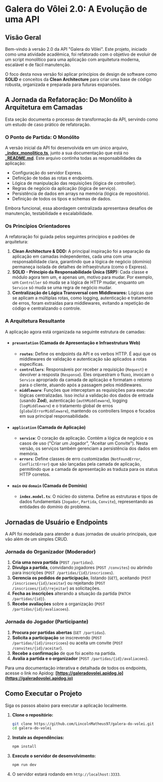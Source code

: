 # Galera do Vôlei 2.0: A Evolução de uma API

## Visão Geral

Bem-vindo à versão 2.0 da API "Galera do Vôlei". Este projeto, iniciado como uma atividade acadêmica, foi refatorado com o objetivo de evoluir de um script monolítico para uma aplicação com arquitetura moderna, escalável e de fácil manutenção.

O foco desta nova versão foi aplicar princípios de design de software como **SOLID** e conceitos da **Clean Architecture** para criar uma base de código robusta, organizada e preparada para futuras expansões.

## A Jornada da Refatoração: Do Monólito à Arquitetura em Camadas

Esta seção documenta o processo de transformação da API, servindo como um estudo de caso prático de refatoração.

### O Ponto de Partida: O Monólito

A versão inicial da API foi desenvolvida em um único arquivo, **[_index_monolitico.ts](https://github.com/LincolnMatheus97/galera-do-volei/blob/main/src/_index_monolitico.ts)**, junto a sua documentação que está no **[_README.md](https://github.com/LincolnMatheus97/galera-do-volei/blob/main/_README.md)**. Este arquivo continha todas as responsabilidades da aplicação:

* Configuração do servidor Express.
* Definição de todas as rotas e endpoints.
* Lógica de manipulação das requisições (lógica de controller).
* Regras de negócio da aplicação (lógica de serviço).
* Persistência de dados em arrays na memória (lógica de repositório).
* Definição de todos os tipos e schemas de dados.

Embora funcional, essa abordagem centralizada apresentava desafios de manutenção, testabilidade e escalabilidade.

### Os Princípios Orientadores

A refatoração foi guiada pelos seguintes princípios e padrões de arquitetura:

1.  **Clean Architecture & DDD:** A principal inspiração foi a separação da aplicação em camadas independentes, cada uma com uma responsabilidade clara, garantindo que a lógica de negócio (domínio) permaneça isolada de detalhes de infraestrutura (como o Express).
2.  **SOLID - Princípio da Responsabilidade Única (SRP):** Cada classe e módulo agora tem um, e apenas um, motivo para mudar. Por exemplo, um `Controller` só muda se a lógica de HTTP mudar, enquanto um `Service` só muda se uma regra de negócio mudar.
3.  **Centralização de Lógica Transversal com Middlewares:** Lógicas que se aplicam a múltiplas rotas, como logging, autenticação e tratamento de erros, foram extraídas para middlewares, evitando a repetição de código e centralizando o controle.

### A Arquitetura Resultante

A aplicação agora está organizada na seguinte estrutura de camadas:

* #### `presentation` (Camada de Apresentação e Infraestrutura Web)
    * **`routes`**: Define os endpoints da API e os verbos HTTP. É aqui que os middlewares de validação e autenticação são aplicados a rotas específicas.
    * **`controllers`**: Responsáveis por receber a requisição (`Request`) e devolver a resposta (`Response`). Eles orquestram o fluxo, invocam o `Service` apropriado da camada de aplicação e formatam o retorno para o cliente, atuando após a passagem pelos middlewares.
    * **`middleware`**: Funções que interceptam as requisições para executar lógicas centralizadas. Isso inclui a validação dos dados de entrada (usando **Zod**), autenticação (`authMiddleware`), logging (`logMiddleware`) e o tratamento global de erros (`globalErrorMiddleware`), mantendo os controllers limpos e focados em sua principal responsabilidade.

* #### `application` (Camada de Aplicação)
    * **`service`**: O coração da aplicação. Contém a lógica de negócio e os casos de uso ("Criar um Jogador", "Aceitar um Convite"). Nesta versão, os serviços também gerenciam a persistência dos dados em memória.
    * **`errors`**: Define classes de erro customizadas (`NotFoundError`, `ConflictError`) que são lançadas pela camada de aplicação, permitindo que a camada de apresentação as traduza para os status HTTP corretos.

* #### `main` ou `domain` (Camada de Domínio)
    * **`index.model.ts`**: O núcleo do sistema. Define as estruturas e tipos de dados fundamentais (`Jogador`, `Partida`, `Convite`), representando as entidades do domínio do problema.

## Jornadas de Usuário e Endpoints

A API foi modelada para atender a duas jornadas de usuário principais, que vão além de um simples CRUD.

### Jornada do Organizador (Moderador)
1.  **Cria uma nova partida** (`POST /partidas`).
2.  **Divulga a partida**, convidando jogadores (`POST /convites`) ou abrindo para inscrições (`POST /partidas/{id}/inscricoes`).
3.  **Gerencia os pedidos de participação**, listando (`GET`), aceitando (`POST /inscricoes/{id}/aceitar`) ou rejeitando (`POST /inscricoes/{id}/rejeitar`) as solicitações.
4.  **Fecha as inscrições** alterando a situação da partida (`PATCH /partidas/{id}`).
5.  **Recebe avaliações** sobre a organização (`POST /partidas/{id}/avaliacoes`).

### Jornada do Jogador (Participante)
1.  **Procura por partidas abertas** (`GET /partidas`).
2.  **Solicita a participação** se inscrevendo (`POST /partidas/{id}/inscricoes`) ou aceita um convite (`POST /convites/{id}/aceitar`).
3.  **Recebe a confirmação** de que foi aceito na partida.
4.  **Avalia a partida e o organizador** (`POST /partidas/{id}/avaliacoes`).

Para uma documentação interativa e detalhada de todos os endpoints, acesse o link no Apidog:
**[https://galeradovolei.apidog.io](https://galeradovolei.apidog.io)**

## Como Executar o Projeto

Siga os passos abaixo para executar a aplicação localmente.

1.  **Clone o repositório:**
    ```bash
    git clone https://github.com/LincolnMatheus97/galera-do-volei.git
    cd galera-do-volei
    ```

2.  **Instale as dependências:**
    ```bash
    npm install
    ```

3.  **Execute o servidor de desenvolvimento:**
    ```bash
    npm run dev
    ```

4.  O servidor estará rodando em `http://localhost:3333`.
